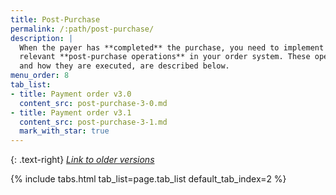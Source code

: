 ```yaml
---
title: Post-Purchase
permalink: /:path/post-purchase/
description: |
  When the payer has **completed** the purchase, you need to implement the
  relevant **post-purchase operations** in your order system. These operations,
  and how they are executed, are described below.
menu_order: 8
tab_list:
- title: Payment order v3.0
  content_src: post-purchase-3-0.md
- title: Payment order v3.1
  content_src: post-purchase-3-1.md
  mark_with_star: true
---
```


{: .text-right}
[*Link to older versions*][old-implementations]

{% include tabs.html tab_list=page.tab_list default_tab_index=2 %}

[old-implementations]: /old-implementations/
